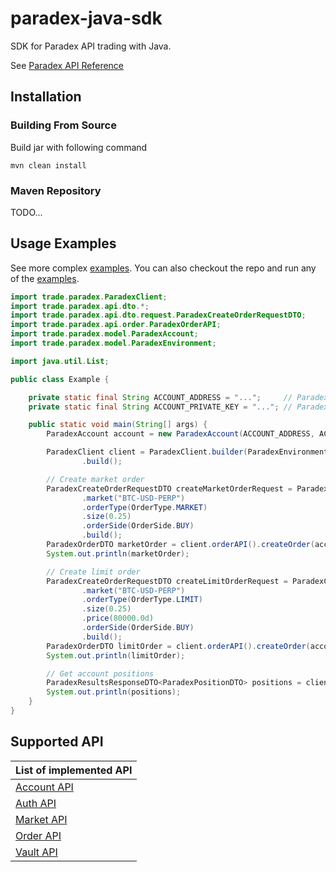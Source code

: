 # paradex-java-sdk

SDK for Paradex API trading with Java.

See [Paradex API Reference](https://docs.paradex.trade/api-reference/general-information)

## Installation

### Building From Source
Build jar with following command
```shell
mvn clean install
```

### Maven Repository
TODO...

## Usage Examples

See more complex [examples](examples). You can also checkout the repo and run any of the [examples](examples).

```java
import trade.paradex.ParadexClient;
import trade.paradex.api.dto.*;
import trade.paradex.api.dto.request.ParadexCreateOrderRequestDTO;
import trade.paradex.api.order.ParadexOrderAPI;
import trade.paradex.model.ParadexAccount;
import trade.paradex.model.ParadexEnvironment;

import java.util.List;

public class Example {

    private static final String ACCOUNT_ADDRESS = "...";     // Paradex account address
    private static final String ACCOUNT_PRIVATE_KEY = "..."; // Paradex account private key

    public static void main(String[] args) {
        ParadexAccount account = new ParadexAccount(ACCOUNT_ADDRESS, ACCOUNT_PRIVATE_KEY);

        ParadexClient client = ParadexClient.builder(ParadexEnvironment.TESTNET) // or ParadexEnvironment.MAINNET 
                .build();

        // Create market order
        ParadexCreateOrderRequestDTO createMarketOrderRequest = ParadexCreateOrderRequestDTO.builder()
                .market("BTC-USD-PERP")
                .orderType(OrderType.MARKET)
                .size(0.25)
                .orderSide(OrderSide.BUY)
                .build();
        ParadexOrderDTO marketOrder = client.orderAPI().createOrder(account, createMarketOrderRequest);
        System.out.println(marketOrder);

        // Create limit order
        ParadexCreateOrderRequestDTO createLimitOrderRequest = ParadexCreateOrderRequestDTO.builder()
                .market("BTC-USD-PERP")
                .orderType(OrderType.LIMIT)
                .size(0.25)
                .price(80000.0d)
                .orderSide(OrderSide.BUY)
                .build();
        ParadexOrderDTO limitOrder = client.orderAPI().createOrder(account, createLimitOrderRequest);
        System.out.println(limitOrder);

        // Get account positions
        ParadexResultsResponseDTO<ParadexPositionDTO> positions = client.accountAPI().getPositions(account);
        System.out.println(positions);
    }
}
```

## Supported API 

| List of implemented API                                                                     |
|---------------------------------------------------------------------------------------------|
| [Account API](src%2Fmain%2Fjava%2Ftrade%2Fparadex%2Fapi%2Faccount%2FParadexAccountAPI.java) | 
| [Auth API](src%2Fmain%2Fjava%2Ftrade%2Fparadex%2Fapi%2Fauth%2FParadexAuthAPI.java)          |
| [Market API](src%2Fmain%2Fjava%2Ftrade%2Fparadex%2Fapi%2Fmarket%2FParadexMarketAPI.java)    |
| [Order API](src%2Fmain%2Fjava%2Ftrade%2Fparadex%2Fapi%2Forder%2FParadexOrderAPI.java)       |
| [Vault API](src%2Fmain%2Fjava%2Ftrade%2Fparadex%2Fapi%2Fvault%2FParadexVaultAPI.java)       |
